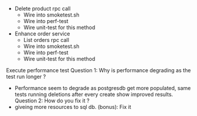 
- Delete product rpc call
    - Wire into smoketest.sh
    - Wire into perf-test
    - Wire unit-test for this method
- Enhance order service
    - List orders rpc call
    - Wire into smoketest.sh
    - Wire into perf-test
    - Wire unit-test for this method

Execute performance test
Question 1: Why is performance degrading as the test run longer ?
- Performance seem to degrade as postgresdb get more populated, same tests running deletions after every create show improved results.
Question 2: How do you fix it ?
- giveing more resources to sql db.
(bonus): Fix it